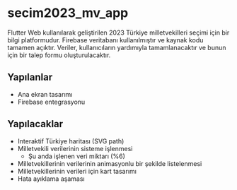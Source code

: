# secim2023_mv_app

Flutter Web kullanılarak geliştirilen 2023 Türkiye milletvekilleri seçimi için bir bilgi platformudur. Firebase veritabanı kullanılmıştır ve kaynak kodu tamamen açıktır. Veriler, kullanıcıların yardımıyla tamamlanacaktır ve bunun için bir talep formu oluşturulacaktır.

## Yapılanlar

-   Ana ekran tasarımı
-   Firebase entegrasyonu

## Yapılacaklar

-   Interaktif Türkiye haritası (SVG path)
-   Milletvekili verilerinin sisteme işlenmesi
    -   Şu anda işlenen veri miktarı (%6)
-   Milletvekillerinin verilerinin animasyonlu bir şekilde listelenmesi
-   Milletvekillerinin verileri için kart tasarımı
-   Hata ayıklama aşaması
